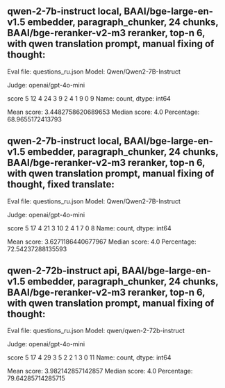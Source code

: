 ## qwen-2-7b-instruct local, BAAI/bge-large-en-v1.5 embedder, paragraph_chunker, 24 chunks, BAAI/bge-reranker-v2-m3 reranker, top-n 6, with qwen translation prompt, manual fixing of thought:

Eval file: questions_ru.json
Model: Qwen/Qwen2-7B-Instruct

Judge: openai/gpt-4o-mini

score
5    12
4    24
3     9
2     4
1     9
0     9
Name: count, dtype: int64

Mean score: 3.4482758620689653
Median score: 4.0
Percentage: 68.9655172413793


## qwen-2-7b-instruct local, BAAI/bge-large-en-v1.5 embedder, paragraph_chunker, 24 chunks, BAAI/bge-reranker-v2-m3 reranker, top-n 6, with qwen translation prompt, manual fixing of thought, fixed translate:

Eval file: questions_ru.json
Model: Qwen/Qwen2-7B-Instruct

Judge: openai/gpt-4o-mini

score
5    17
4    21
3    10
2     4
1     7
0     8
Name: count, dtype: int64

Mean score: 3.6271186440677967
Median score: 4.0
Percentage: 72.54237288135593


## qwen-2-72b-instruct api, BAAI/bge-large-en-v1.5 embedder, paragraph_chunker, 24 chunks, BAAI/bge-reranker-v2-m3 reranker, top-n 6, with qwen translation prompt, manual fixing of thought:

Eval file: questions_ru.json
Model: qwen/qwen-2-72b-instruct

Judge: openai/gpt-4o-mini

score
5    17
4    29
3     5
2     2
1     3
0    11
Name: count, dtype: int64

Mean score: 3.982142857142857
Median score: 4.0
Percentage: 79.64285714285715

